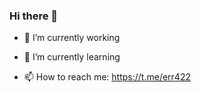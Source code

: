 ### Hi there 👋

- 🔭 I’m currently working

- 🌱 I’m currently learning

- 📫 How to reach me: https://t.me/err422

